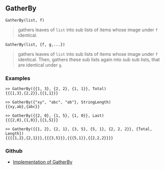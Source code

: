 ## GatherBy

```
GatherBy(list, f) 
```

> gathers leaves of `list` into sub lists of items whose image under `f` identical.
 
```
GatherBy(list, {f, g,...}) 
```

> gathers leaves of `list` into sub lists of items whose image under `f` identical. Then, gathers these sub lists again into sub sub lists, that are identical under `g`.

### Examples

``` 
>> GatherBy({{1, 3}, {2, 2}, {1, 1}}, Total)
{{{1,3},{2,2}},{{1,1}}}
     
>> GatherBy({"xy", "abc", "ab"}, StringLength)
{{xy,ab},{abc}}
     
>> GatherBy({{2, 0}, {1, 5}, {1, 0}}, Last)
{{{2,0},{1,0}},{{1,5}}}
     
>> GatherBy({{1, 2}, {2, 1}, {3, 5}, {5, 1}, {2, 2, 2}}, {Total, Length})
{{{{1,2},{2,1}}},{{{3,5}}},{{{5,1}},{{2,2,2}}}} 
```

### Github

* [Implementation of GatherBy](https://github.com/axkr/symja_android_library/blob/master/symja_android_library/matheclipse-core/src/main/java/org/matheclipse/core/builtin/ListFunctions.java#L3407) 

